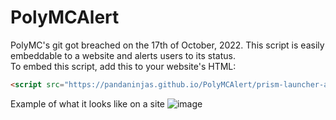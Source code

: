 # PolyMCAlert
PolyMC's git got breached on the 17th of October, 2022. This script is easily embeddable to a website and alerts users to its status.<br>
To embed this script, add this to your website's HTML: 
```html
<script src="https://pandaninjas.github.io/PolyMCAlert/prism-launcher-alert.js"></script>
```

Example of what it looks like on a site
![image](https://user-images.githubusercontent.com/101084582/196295557-a7fb2951-8403-4587-9398-949801068694.png)

